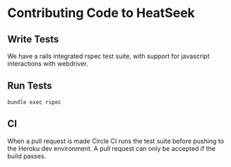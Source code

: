 # Contributing Code to HeatSeek

## Write Tests

We have a rails integrated rspec test suite, with support for javascript interactions with webdriver.

## Run Tests

```
bundle exec rspec
```

## CI

When a pull request is made Circle CI runs the test suite before pushing to the Heroku dev environment. A pull request
can only be accepted if the build passes.
